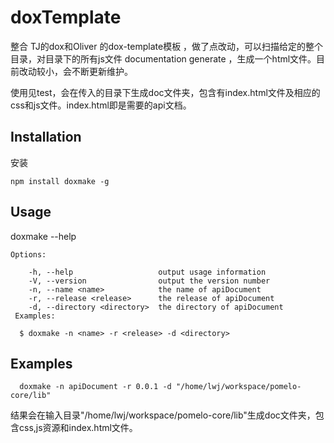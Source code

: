 doxTemplate
===========

整合 TJ的dox和Oliver 的dox-template模板 ，做了点改动，可以扫描给定的整个目录，对目录下的所有js文件 
documentation generate ，生成一个html文件。目前改动较小，会不断更新维护。

使用见test，会在传入的目录下生成doc文件夹，包含有index.html文件及相应的css和js文件。index.html即是需要的api文档。
## Installation
安装
```
npm install doxmake -g
```
## Usage

doxmake --help

```
Options:

    -h, --help                   output usage information
    -V, --version                output the version number
    -n, --name <name>            the name of apiDocument
    -r, --release <release>      the release of apiDocument
    -d, --directory <directory>  the directory of apiDocument
 Examples:

  $ doxmake -n <name> -r <release> -d <directory>
```
## Examples

```
  doxmake -n apiDocument -r 0.0.1 -d "/home/lwj/workspace/pomelo-core/lib"

```
结果会在输入目录"/home/lwj/workspace/pomelo-core/lib"生成doc文件夹，包含css,js资源和index.html文件。



